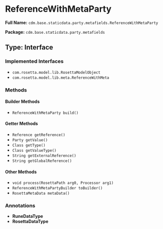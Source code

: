 # ReferenceWithMetaParty

**Full Name:** `cdm.base.staticdata.party.metafields.ReferenceWithMetaParty`

**Package:** `cdm.base.staticdata.party.metafields`

## Type: Interface

### Implemented Interfaces

- `com.rosetta.model.lib.RosettaModelObject`
- `com.rosetta.model.lib.meta.ReferenceWithMeta`

### Methods

#### Builder Methods

- `ReferenceWithMetaParty build()`

#### Getter Methods

- `Reference getReference()`
- `Party getValue()`
- `Class getType()`
- `Class getValueType()`
- `String getExternalReference()`
- `String getGlobalReference()`

#### Other Methods

- `void process(RosettaPath arg0, Processor arg1)`
- `ReferenceWithMetaPartyBuilder toBuilder()`
- `RosettaMetaData metaData()`

### Annotations

- **RuneDataType**
- **RosettaDataType**

